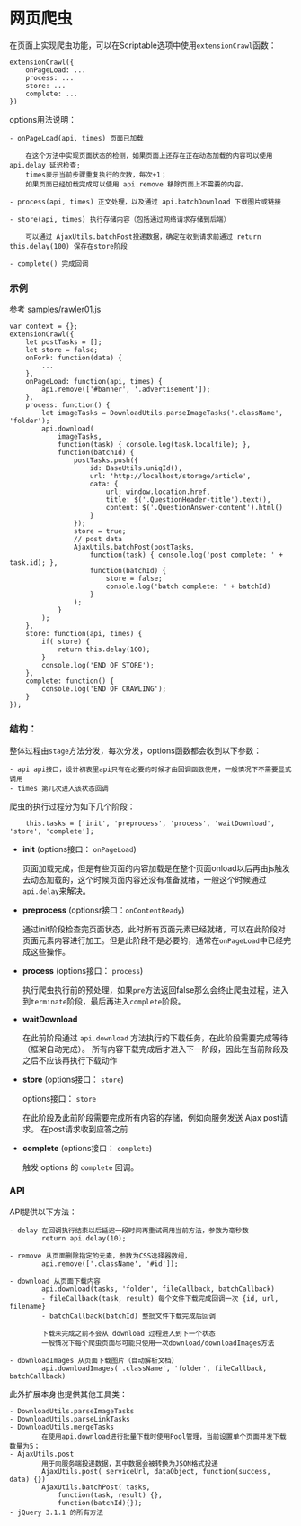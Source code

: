 # 网页爬虫

在页面上实现爬虫功能，可以在Scriptable选项中使用`extensionCrawl`函数：
```
extensionCrawl({
    onPageLoad: ...
    process: ...
    store: ...
    complete: ...
})
```

options用法说明：

    - onPageLoad(api, times) 页面已加载

        在这个方法中实现页面状态的检测，如果页面上还存在正在动态加载的内容可以使用 api.delay 延迟检查;
        times表示当前步骤重复执行的次数，每次+1；
        如果页面已经加载完成可以使用 api.remove 移除页面上不需要的内容。

    - process(api, times) 正文处理，以及通过 api.batchDownload 下载图片或链接

    - store(api, times) 执行存储内容（包括通过网络请求存储到后端）

        可以通过 AjaxUtils.batchPost投递数据，确定在收到请求前通过 return this.delay(100) 保存在store阶段

    - complete() 完成回调


### 示例

参考 [samples/rawler01.js](https://github.com/raoqu/scriptable/blob/master/samples/crawler01.js)

```
var context = {};
extensionCrawl({
    let postTasks = [];
    let store = false;
    onFork: function(data) {
        ...
    },
    onPageLoad: function(api, times) {
        api.remove(['#banner', '.advertisement']);
    },
    process: function() {
        let imageTasks = DownloadUtils.parseImageTasks('.className', 'folder');
        api.download(
            imageTasks,
            function(task) { console.log(task.localfile); },
            function(batchId) { 
                postTasks.push({
                    id: BaseUtils.uniqId(),
                    url: 'http://localhost/storage/article',
                    data: {
                        url: window.location.href,
                        title: $('.QuestionHeader-title').text(),
                        content: $('.QuestionAnswer-content').html()
                    }
                });
                store = true;
                // post data
                AjaxUtils.batchPost(postTasks,
                    function(task) { console.log('post complete: ' + task.id); },
                    function(batchId) { 
                        store = false;
                        console.log('batch complete: ' + batchId) 
                    }
                );
            }
        );
    },
    store: function(api, times) {
        if( store) {
            return this.delay(100);
        }
        console.log('END OF STORE');
    },
    complete: function() {
        console.log('END OF CRAWLING');
    }
});
```

### 结构：


整体过程由`stage`方法分发，每次分发，options函数都会收到以下参数：

    - api api接口，设计初衷里api只有在必要的时候才由回调函数使用，一般情况下不需要显式调用
    - times 第几次进入该状态回调

爬虫的执行过程分为如下几个阶段：
```
    this.tasks = ['init', 'preprocess', 'process', 'waitDownload', 'store', 'complete'];
```
* __init__ (options接口： `onPageLoad`)

    页面加载完成，但是有些页面的内容加载是在整个页面onload以后再由js触发去动态加载的，这个时候页面内容还没有准备就绪，一般这个时候通过`api.delay`来解决。

* __preprocess__ (optionsr接口：`onContentReady`)

    通过init阶段检查完页面状态，此时所有页面元素已经就绪，可以在此阶段对页面元素内容进行加工。但是此阶段不是必要的，通常在`onPageLoad`中已经完成这些操作。

* __process__ (options接口： `process`)

    执行爬虫执行前的预处理，如果`pre`方法返回false那么会终止爬虫过程，进入到`terminate`阶段，最后再进入`complete`阶段。

* __waitDownload__

    在此前阶段通过 `api.download` 方法执行的下载任务，在此阶段需要完成等待（框架自动完成）。
    所有内容下载完成后才进入下一阶段，因此在当前阶段及之后不应该再执行下载动作

* __store__ (options接口： `store`)

    options接口： `store`

    在此阶段及此前阶段需要完成所有内容的存储，例如向服务发送 Ajax post请求。
    在post请求收到应答之前

* __complete__ (options接口： `complete`)

    触发 options 的 `complete` 回调。


### API 

API提供以下方法：

    - delay 在回调执行结束以后延迟一段时间再重试调用当前方法，参数为毫秒数 
            return api.delay(10);

    - remove 从页面删除指定的元素，参数为CSS选择器数组，
            api.remove(['.className', '#id']);

    - download 从页面下载内容
            api.download(tasks, 'folder', fileCallback, batchCallback)
            - fileCallback(task, result) 每个文件下载完成回调一次 {id, url, filename}
            - batchCallback(batchId) 整批文件下载完成后回调

            下载未完成之前不会从 download 过程进入到下一个状态
            一般情况下每个爬虫页面尽可能只使用一次download/downloadImages方法

    - downloadImages 从页面下载图片（自动解析文档）
            api.downloadImages('.className', 'folder', fileCallback, batchCallback)

此外扩展本身也提供其他工具类：

    - DownloadUtils.parseImageTasks
    - DownloadUtils.parseLinkTasks
    - DownloadUtils.mergeTasks
            在使用api.download进行批量下载时使用Pool管理，当前设置单个页面并发下载数量为5；
    - AjaxUtils.post
            用于向服务端投递数据，其中数据会被转换为JSON格式投递
            AjaxUtils.post( serviceUrl, dataObject, function(success, data) {})
            AjaxUtils.batchPost( tasks, 
                function(task, result) {}, 
                function(batchId){});
    - jQuery 3.1.1 的所有方法

